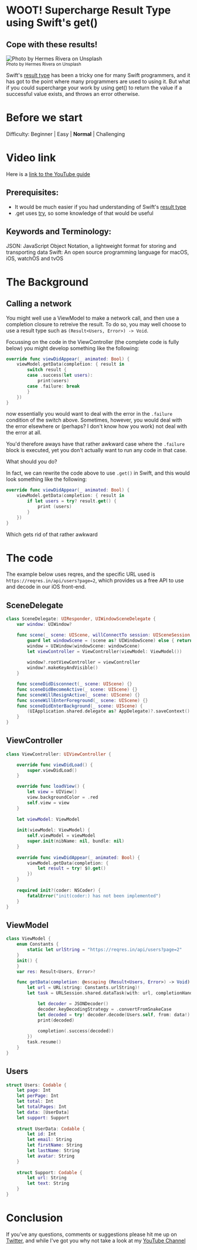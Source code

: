 # WOOT! Supercharge Result Type using Swift's get() 
## Cope with these results!

![Photo by Hermes Rivera on Unsplash](Images/hermes-rivera-shEtkYRYt40-unsplash.jpg)<br/>
<sub>Photo by Hermes Rivera on Unsplash<sub>

Swift's [result type](https://medium.com/swlh/result-type-in-swift-1b4e2a84f2c2) has been a tricky one for many Swift programmers, and it has got to the point where many programmers are used to using it. But what if you could supercharge your work by using get() to return the value if a successful value exists, and throws an error otherwise.

# Before we start
Difficulty: Beginner | Easy | **Normal** | Challenging<br/>

# Video link
Here is a [link to the YouTube guide](https://youtu.be/q3CiYzJlJkk)

## Prerequisites:
* It would be much easier if you had understanding of Swift's [result type](https://medium.com/swlh/result-type-in-swift-1b4e2a84f2c2)
* .get uses [try](https://betterprogramming.pub/error-handing-in-swift-dda6e3fb1c65), so some knowledge of that would be useful

## Keywords and Terminology:
JSON: JavaScript Object Notation, a lightweight format for storing and transporting data
Swift: An open source programming language for macOS, iOS, watchOS and tvOS

# The Background
## Calling a network
You might well use a ViewModel to make a network call, and then use a completion closure to retreive the result. To do so, you may well choose to use a result type such as `(Result<Users, Error>) -> Void`.

Focussing on the code in the ViewController (the complete code is fully below) you might develop something like the following:

```swift
override func viewDidAppear(_ animated: Bool) {
    viewModel.getData(completion: { result in
        switch result {
        case .success(let users):
            print(users)
        case .failure: break
        }
    })
}
```

now essentially you would want to deal with the error in the `.failure` condition of the switch above. Sometimes, however, you would deal with the error elsewhere or (perhaps? I don't know how you work) not deal with the error at all. 

You'd therefore aways have that rather awkward case where the `.failure` block is executed, yet you don't actually want to run any code in that case.

What should you do? 

In fact, we can rewrite the code above to use `.get()` in Swift, and this would look something like the following: 

```swift
override func viewDidAppear(_ animated: Bool) {
    viewModel.getData(completion: { result in
        if let users = try? result.get() {
            print (users)
        }
    })
}
```
Which gets rid of that rather awkward 

# The code
The example below uses reqres, and the specific URL used is `https://reqres.in/api/users?page=2`, which provides us a free API to use and decode in our iOS front-end. 

## SceneDelegate
```swift
class SceneDelegate: UIResponder, UIWindowSceneDelegate {
    var window: UIWindow?

    func scene(_ scene: UIScene, willConnectTo session: UISceneSession, options connectionOptions: UIScene.ConnectionOptions) {
        guard let windowScene = (scene as? UIWindowScene) else { return }
        window = UIWindow(windowScene: windowScene)
        let viewController = ViewController(viewModel: ViewModel())
        
        window?.rootViewController = viewController
        window?.makeKeyAndVisible()
    }

    func sceneDidDisconnect(_ scene: UIScene) {}
    func sceneDidBecomeActive(_ scene: UIScene) {}
    func sceneWillResignActive(_ scene: UIScene) {}
    func sceneWillEnterForeground(_ scene: UIScene) {}
    func sceneDidEnterBackground(_ scene: UIScene) {
        (UIApplication.shared.delegate as? AppDelegate)?.saveContext()
    }
}
```

## ViewController
```swift
class ViewController: UIViewController {

    override func viewDidLoad() {
        super.viewDidLoad()
    }

    override func loadView() {
        let view = UIView()
        view.backgroundColor = .red
        self.view = view
    }
    
    let viewModel: ViewModel
    
    init(viewModel: ViewModel) {
        self.viewModel = viewModel
        super.init(nibName: nil, bundle: nil)
    }
    
    override func viewDidAppear(_ animated: Bool) {
        viewModel.getData(completion: {
            let result = try! $0.get()
        })
    }
    
    required init?(coder: NSCoder) {
        fatalError("init(coder:) has not been implemented")
    }
}
```

## ViewModel
```swift
class ViewModel {
    enum Constants {
        static let urlString = "https://reqres.in/api/users?page=2"
    }
    init() {
    }
    var res: Result<Users, Error>?

    func getData(completion: @escaping (Result<Users, Error>) -> Void) {
        let url = URL(string: Constants.urlString)!
        let task = URLSession.shared.dataTask(with: url, completionHandler: { data, response, error in

            let decoder = JSONDecoder()
            decoder.keyDecodingStrategy = .convertFromSnakeCase
            let decoded = try! decoder.decode(Users.self, from: data!)
            print(decoded)
            
            completion(.success(decoded))
        })
        task.resume()
    }
}
```

## Users
```swift
struct Users: Codable {
    let page: Int
    let perPage: Int
    let total: Int
    let totalPages: Int
    let data: [UserData]
    let support: Support
    
    struct UserData: Codable {
        let id: Int
        let email: String
        let firstName: String
        let lastName: String
        let avatar: String
    }
    
    struct Support: Codable {
        let url: String
        let text: String
    }
}
```

# Conclusion
If you've any questions, comments or suggestions please hit me up on [Twitter](https://twitter.com/stevenpcurtis), and while I've got you why not take a look at my [YouTube Channel](https://www.youtube.com/channel/UCsC5HhKw6CmLAKYMJ42KF8w)
